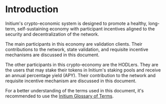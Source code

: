 # Introduction

Initium's crypto-economic system is designed to promote a healthy, long-term, self-sustaining economy with participant incentives aligned to the security and decentralization of the network.&#x20;

The main participants in this economy are validation clients. Their contributions to the network, state validation, and requisite incentive mechanisms are discussed in this document.&#x20;

The other participants in this crypto-economy are the HODLers. They are the users that may stake their tokens in Initium's staking pools and receive an annual percentage yield (APY). Their contribution to the network and requisite incentive mechanism are discussed in this document.&#x20;

For a better understanding of the terms used in this document, it's recommended to use the [Initium Glossary of Terms](../../../glossary-of-terms.md).



####
